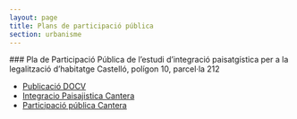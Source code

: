 ```yaml
---
layout: page
title: Plans de participació pública
section: urbanisme
---
```

<div class="ppp" markdown="1">
### Pla de Participació Pública de l’estudi d’integració paisatgística per a la legalització d’habitatge Castelló, polígon 10, parcel·la 212

* [Publicació DOCV](/pdf/Urbanisme/PartPublica/09-20-2011-IntPais/DOCV%2020-09-2011.pdf)
* [Integracio Paisajistica Cantera](/pdf/Urbanisme/PartPublica/09-20-2011-IntPais/IntegracionPaisajisticaCantera.pdf)
* [Participació pública Cantera](/pdf/Urbanisme/PartPublica/09-20-2011-IntPais/ParticipacioPublicaCANTERA.pdf)
</div>